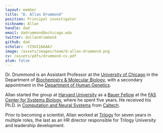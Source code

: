 ```yaml
---
layout: member
title: "D. Allan Drummond"
position: Principal investigator
nickname: Allan
handle: dad
email: dadrummond@uchicago.edu
twitter: dallandrummond
github: dad
scholar: -YZ5mIIAAAAJ
image: /assets/images/team/d-allan-drummond.png
cv: /assets/pdfs/drummond-cv.pdf
alum: false
---
```

Dr. Drummond is an Assistant Professor at the [University of Chicago] in the Department of [Biochemistry & Molecular Biology], with a secondary appointment in the [Department of Human Genetics].

Allan started the group at [Harvard University](http://harvard.edu) as a [Bauer Fellow](http://sysbio.harvard.edu/fellows-0) at the [FAS Center for Systems Biology](http://sysbio.harvard.edu/home), where he spent five years. He received his Ph.D. in [Computation and Neural Systems][CNS] from [Caltech](http://www.caltech.edu).

Prior to becoming a scientist, Allan worked at [Trilogy](http://www.trilogy.com) for seven years in multiple roles, the last as an HR director responsible for Trilogy University and leadership development.

[University of Chicago]: http://www.uchicago.edu
[Biochemistry & Molecular Biology]: http://bmb.uchospitals.edu
[Department of Human Genetics]: http://genes.uchicago.edu
[CNS]: http://www.cns.caltech.edu/
